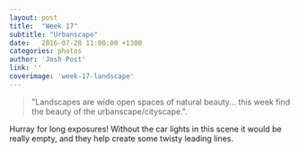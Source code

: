 ```yaml
---
layout: post
title:  "Week 17"
subtitle: "Urbanscape"
date:   2016-07-28 11:00:00 +1300
categories: photos
author: 'Josh Post'
link: ''
coverimage: 'week-17-landscape'
---
```


> "Landscapes are wide open spaces of natural beauty... this week find the beauty of the urbanscape/cityscape.".

Hurray for long exposures! Without the car lights in this scene it would be really empty, and they help create some twisty leading lines. 